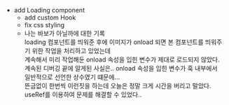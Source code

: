 - add Loading component
    - add custom Hook
    - fix css styling
    - 나는 바보가 아닐까에 대한 기록<br>
        loading 컴포넌트를 띄워준 후에 이미지가 onload 되면 본 컴포넌트를 띄워주기 위한 작업을 처리하고 있었는데<br>
        계속해서 미리 작업해둔 onload 속성을 입힌 변수가 제대로 로드되지 않았다.<br>
        계속된 디버깅 끝에 알게된 사실은.. onload 속성을 입힌 변수가 훅 내부에서 일반적으로 선언한 상수였기 떄문에...<br>
        뜬금없이 한번씩 이런짓을 하는데 오늘은 정말 크게 시간을 버리고 말았다.<br>
        useRef를 이용하여 문제를 해결할 수 있었다..<br>
